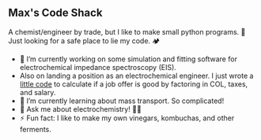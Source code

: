 ## Max's Code Shack

A chemist/engineer by trade, but I like to make small python programs. 
🏡 Just looking for a safe place to lie my code. 🏕️

- 🔭 I’m currently working on some simulation and fitting software for electrochemical impedance spectroscopy (EIS).
- Also on landing a position as an electrochemical engineer. I just wrote a <a href="income_comparison.py">little code</a> to calculate if a job offer is good by factoring in COL, taxes, and salary.
- 🌱 I’m currently learning about mass transport. So complicated!
- 💬 Ask me about electrochemistry! 🔌🧪
- ⚡ Fun fact: I like to make my own vinegars, kombuchas, and other ferments.
